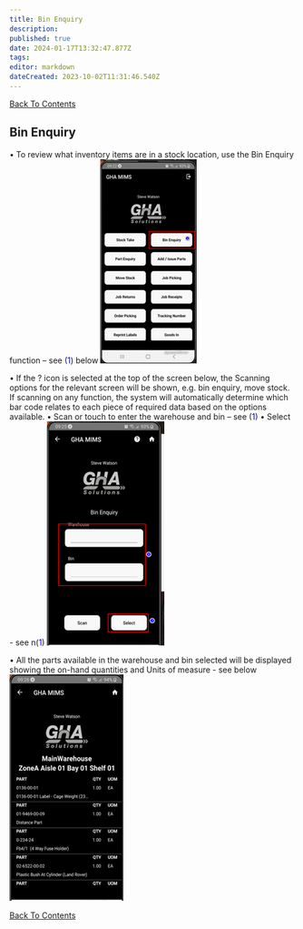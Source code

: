 ```yaml
---
title: Bin Enquiry
description: 
published: true
date: 2024-01-17T13:32:47.877Z
tags: 
editor: markdown
dateCreated: 2023-10-02T11:31:46.540Z
---
```


[Back To Contents](./)

## Bin Enquiry
 
•	To review what inventory items are in a stock location, use the Bin Enquiry function – see (<span style="color:blue">1</span>) below
![bin_picture22.png](/mimsassets/bin_picture22.png) 

•	If the ? icon is selected at the top of the screen below, the Scanning options for the relevant screen will be shown, e.g. bin enquiry, move stock.  If scanning on any function, the system will automatically determine which bar code relates to each piece of required data based on the options available.
•	Scan or touch to enter the warehouse and bin – see (<span style="color:blue">1</span>)
•	Select - see n(<span style="color:blue">1</span>)
![bin_picture23.png](/mimsassets/bin_picture23.png) 

•	All the parts available in the warehouse and bin selected will be displayed showing the on-hand quantities and Units of measure - see below
![bin_picture24.png](/mimsassets/bin_picture24.png)

[Back To Contents](./)